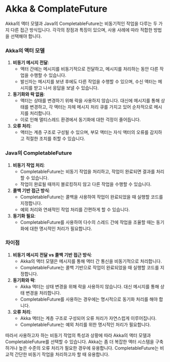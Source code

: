 # Akka & ComplateFuture

Akka의 액터 모델과 Java의 CompletableFuture는 비동기적인 작업을 다루는 두 가지 다른 접근 방식입니다. 각각의 장점과 특징이 있으며, 사용 사례에 따라 적합한 방법을 선택해야 합니다.

### Akka의 액터 모델

1. **비동기 메시지 전달**:
    - 액터 간에는 메시지를 비동기적으로 전달하고, 메시지를 처리하는 동안 다른 작업을 수행할 수 있습니다.
    - 발신자는 메시지를 보낸 후에도 다른 작업을 수행할 수 있으며, 수신 액터는 메시지를 받고 나서 응답을 보낼 수 있습니다.
2. **동기화와 락 없음**:
    - 액터는 상태를 변경하기 위해 락을 사용하지 않습니다. 대신에 메시지를 통해 상태를 변경하고, 각 액터는 자체 메시지 처리 큐를 가지고 있어 순차적으로 메시지를 처리합니다.
    - 이로 인해 멀티스레드 환경에서 동기화에 대한 걱정이 줄어듭니다.
3. **오류 처리**:
    - 액터는 계층 구조로 구성될 수 있으며, 부모 액터는 자식 액터의 오류를 감지하고 적절한 조치를 취할 수 있습니다.

### Java의 CompletableFuture

1. **비동기 작업 처리**:
    - CompletableFuture는 비동기 작업을 처리하고, 작업이 완료되면 결과를 처리할 수 있습니다.
    - 작업이 완료될 때까지 블로킹하지 않고 다른 작업을 수행할 수 있습니다.
2. **콜백 기반 접근 방식**:
    - CompletableFuture는 콜백을 사용하여 작업이 완료되었을 때 실행할 코드를 지정합니다.
    - 예외 처리와 연쇄적인 작업 처리를 간편하게 할 수 있습니다.
3. **동기화 필요**:
    - CompletableFuture를 사용하여 다수의 스레드 간에 작업을 조율할 때는 동기화에 대한 명시적인 처리가 필요합니다.

### 차이점

1. **비동기 메시지 전달 vs 콜백 기반 접근 방식**:
    - Akka의 액터 모델은 메시지를 통해 액터 간 통신을 비동기적으로 처리합니다.
    - CompletableFuture는 콜백 기반으로 작업이 완료되었을 때 실행할 코드를 지정합니다.
2. **동기화와 락**:
    - Akka 액터는 상태 변경을 위해 락을 사용하지 않습니다. 대신 메시지를 통해 상태 변경을 처리합니다.
    - CompletableFuture를 사용하는 경우에는 명시적으로 동기화 처리를 해야 합니다.
3. **오류 처리**:
    - Akka 액터는 계층 구조로 구성되어 오류 처리가 자연스럽게 이루어집니다.
    - CompletableFuture는 예외 처리를 위한 명시적인 처리가 필요합니다.

따라서 사용하고자 하는 비동기 작업의 특성과 상황에 따라 Akka의 액터 모델과 CompletableFuture를 선택할 수 있습니다. Akka는 좀 더 복잡한 액터 시스템을 구축하거나 높은 수준의 오류 처리가 필요한 경우에 유용합니다. CompletableFuture는 비교적 간단한 비동기 작업을 처리하고자 할 때 유용합니다.